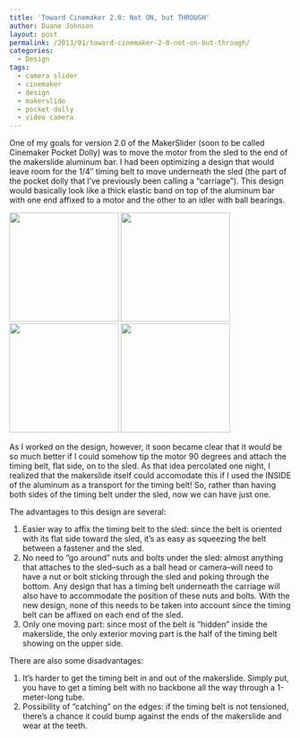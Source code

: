 ```yaml
---
title: 'Toward Cinemaker 2.0: Not ON, but THROUGH'
author: Duane Johnson
layout: post
permalink: /2013/01/toward-cinemaker-2-0-not-on-but-through/
categories:
  - Design
tags:
  - camera slider
  - cinemaker
  - design
  - makerslide
  - pocket dolly
  - video camera
---
```


One of my goals for version 2.0 of the MakerSlider (soon to be called Cinemaker Pocket Dolly) was to move the motor from the sled to the end of the makerslide aluminum bar. I had been optimizing a design that would leave room for the 1/4″ timing belt to move underneath the sled (the part of the pocket dolly that I’ve previously been calling a “carriage”). This design would basically look like a thick elastic band on top of the aluminum bar with one end affixed to a motor and the other to an idler with ball bearings.

<div class="gallery">
  <a rel="gallery20130120" href="http://thingiverse-production.s3.amazonaws.com/renders/fc/bf/61/e2/6c/2013-01-20-cinemaker-pd-overview_preview_featured.jpg" class="fancybox"><img width="195" src="http://thingiverse-production.s3.amazonaws.com/renders/fc/bf/61/e2/6c/2013-01-20-cinemaker-pd-overview_preview_featured.jpg"></a>
  <a rel="gallery20130120" href="http://thingiverse-production.s3.amazonaws.com/renders/58/04/1d/a4/6d/2013-01-20-cinemaker-pd-idler_preview_featured.jpg" class="fancybox"><img width="195" src="http://thingiverse-production.s3.amazonaws.com/renders/58/04/1d/a4/6d/2013-01-20-cinemaker-pd-idler_preview_featured.jpg"></a>
  <a rel="gallery20130120" href="http://thingiverse-production.s3.amazonaws.com/renders/c2/0f/08/35/3b/2013-01-20-cinemaker-pd-motor_preview_featured.jpg" class="fancybox"><img width="195" src="http://thingiverse-production.s3.amazonaws.com/renders/c2/0f/08/35/3b/2013-01-20-cinemaker-pd-motor_preview_featured.jpg"></a>
  <a rel="gallery20130120" href="http://thingiverse-production.s3.amazonaws.com/renders/00/91/ed/2c/63/2013-01-20-cinemaker-pd-sled_preview_featured.jpg" class="fancybox"><img width="195" src="http://thingiverse-production.s3.amazonaws.com/renders/00/91/ed/2c/63/2013-01-20-cinemaker-pd-sled_preview_featured.jpg"></a>
</div>

As I worked on the design, however, it soon became clear that it would be so much better if I could somehow tip the motor 90 degrees and attach the timing belt, flat side, on to the sled. As that idea percolated one night, I realized that the makerslide itself could accomodate this if I used the INSIDE of the aluminum as a transport for the timing belt! So, rather than having both sides of the timing belt under the sled, now we can have just one.

The advantages to this design are several:

1.  Easier way to affix the timing belt to the sled: since the belt is oriented with its flat side toward the sled, it’s as easy as squeezing the belt between a fastener and the sled.
2.  No need to “go around” nuts and bolts under the sled: almost anything that attaches to the sled–such as a ball head or camera–will need to have a nut or bolt sticking through the sled and poking through the bottom. Any design that has a timing belt underneath the carriage will also have to accommodate the position of these nuts and bolts. With the new design, none of this needs to be taken into account since the timing belt can be affixed on each end of the sled.
3.  Only one moving part: since most of the belt is “hidden” inside the makerslide, the only exterior moving part is the half of the timing belt showing on the upper side.

There are also some disadvantages:

1.  It’s harder to get the timing belt in and out of the makerslide. Simply put, you have to get a timing belt with no backbone all the way through a 1-meter-long tube.
2.  Possibility of “catching” on the edges: if the timing belt is not tensioned, there’s a chance it could bump against the ends of the makerslide and wear at the teeth.
